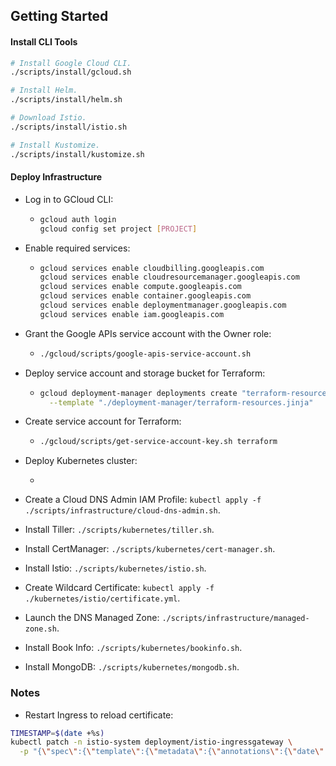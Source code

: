 ## Getting Started


#### Install CLI Tools

```bash
# Install Google Cloud CLI.
./scripts/install/gcloud.sh

# Install Helm.
./scripts/install/helm.sh

# Download Istio.
./scripts/install/istio.sh

# Install Kustomize.
./scripts/install/kustomize.sh
```


#### Deploy Infrastructure

- Log in to GCloud CLI:
  - ```bash
    gcloud auth login
    gcloud config set project [PROJECT]
    ```

- Enable required services:
  - ```bash
    gcloud services enable cloudbilling.googleapis.com
    gcloud services enable cloudresourcemanager.googleapis.com
    gcloud services enable compute.googleapis.com
    gcloud services enable container.googleapis.com
    gcloud services enable deploymentmanager.googleapis.com
    gcloud services enable iam.googleapis.com
    ```

- Grant the Google APIs service account with the Owner role:
  - ```bash
    ./gcloud/scripts/google-apis-service-account.sh
    ```

- Deploy service account and storage bucket for Terraform:
  - ```bash
    gcloud deployment-manager deployments create "terraform-resources" \
      --template "./deployment-manager/terraform-resources.jinja"
    ```

- Create service account for Terraform:
  - ```bash
    ./gcloud/scripts/get-service-account-key.sh terraform
    ```

- Deploy Kubernetes cluster:
  - ```bash

    ```




- Create a Cloud DNS Admin IAM Profile: `kubectl apply -f ./scripts/infrastructure/cloud-dns-admin.sh`.
- Install Tiller: `./scripts/kubernetes/tiller.sh`.
- Install CertManager: `./scripts/kubernetes/cert-manager.sh`.
- Install Istio: `./scripts/kubernetes/istio.sh`.
- Create Wildcard Certificate: `kubectl apply -f ./kubernetes/istio/certificate.yml`.
- Launch the DNS Managed Zone: `./scripts/infrastructure/managed-zone.sh`.
- Install Book Info: `./scripts/kubernetes/bookinfo.sh`.
- Install MongoDB: `./scripts/kubernetes/mongodb.sh`.


### Notes

- Restart Ingress to reload certificate:
```bash
TIMESTAMP=$(date +%s)
kubectl patch -n istio-system deployment/istio-ingressgateway \
  -p "{\"spec\":{\"template\":{\"metadata\":{\"annotations\":{\"date\":\"${TIMESTAMP}\"}}}}}"
```
